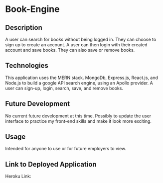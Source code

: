 # Book-Engine

## Description
A user can search for books without being logged in. They can choose to sign up to create an account. A user can then login with their created account and save books. They can also save or remove books.

## Technologies
This application uses the MERN stack. MongoDb, Express.js, React.js, and Node.js to build a google API search engine, using an Apollo provider. A user can sign-up, login, search, save, and remove books.
 
## Future Development
No current future development at this time. Possibly to update the user interface to practice my front-end skills and make it look more exciting.

## Usage
Intended for anyone to use or for future employers to view.

## Link to Deployed Application
Heroku Link: 
